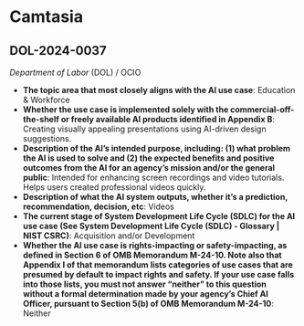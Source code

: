 # Camtasia
## DOL-2024-0037
_Department of Labor_ (DOL) / OCIO


+ **The topic area that most closely aligns with the AI use case**: Education & Workforce
+ **Whether the use case is implemented solely with the commercial-off-the-shelf or freely available AI products identified in Appendix B**: Creating visually appealing presentations using AI-driven design suggestions.
+ **Description of the AI’s intended purpose, including: (1) what problem the AI is used to solve and (2) the expected benefits and positive outcomes from the AI for an agency’s mission and/or the general public**: Intended for enhancing screen recordings and video tutorials. Helps users created professional videos quickly.
+ **Description of what the AI system outputs, whether it’s a prediction, recommendation, decision, etc**: Videos
+ **The current stage of System Development Life Cycle (SDLC) for the AI use case (See System Development Life Cycle (SDLC) - Glossary | NIST CSRC)**: Acquisition and/or Development
+ **Whether the AI use case is rights-impacting or safety-impacting, as defined in Section 6 of OMB Memorandum M-24-10. Note also that Appendix I of that memorandum lists categories of use cases that are presumed by default to impact rights and safety. If your use case falls into those lists, you must not answer “neither” to this question without a formal determination made by your agency’s Chief AI Officer, pursuant to Section 5(b) of OMB Memorandum M-24-10**: Neither